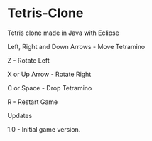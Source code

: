 # Tetris-Clone
Tetris clone made in Java with Eclipse


Left, Right and Down Arrows - Move Tetramino

Z - Rotate Left

X or Up Arrow - Rotate Right

C or Space - Drop Tetramino

R - Restart Game


Updates

1.0 - Initial game version.

